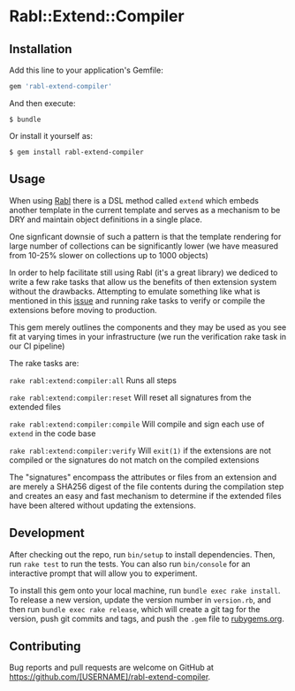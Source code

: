# Rabl::Extend::Compiler
## Installation

Add this line to your application's Gemfile:

```ruby
gem 'rabl-extend-compiler'
```

And then execute:

    $ bundle

Or install it yourself as:

    $ gem install rabl-extend-compiler

## Usage

When using [Rabl](https://github.com/nesquena/rabl) there is a DSL method called `extend` which embeds another template in the current template and serves as a
mechanism to be DRY and maintain object definitions in a single place.

One signficant downsie of such a pattern is that the template rendering for large number of collections can be significantly lower (we have measured from 10-25% slower on collections up to 1000 objects)

In order to help facilitate still using Rabl (it's a great library) we dediced to write a few rake tasks that allow us the benefits of then extension system
without the drawbacks. Attempting to emulate something like what is mentioned in this [issue](https://github.com/nesquena/rabl/issues/500) and running rake tasks to verify or compile the extensions before moving to production.

This gem merely outlines the components and they may be used as you see fit at varying times in your infrastructure (we run the verification rake task in our CI pipeline)

The rake tasks are:

`rake rabl:extend:compiler:all` Runs all steps

`rake rabl:extend:compiler:reset` Will reset all signatures from the extended files

`rake rabl:extend:compiler:compile` Will compile and sign each use of `extend` in the code base

`rake rabl:extend:compiler:verify` Will `exit(1)` if the extensions are not compiled or the signatures do not match on the compiled extensions


The "signatures" encompass the attributes or files from an extension and are merely a SHA256 digest of the file contents during the compilation step and creates an easy and fast mechanism to determine if the extended files have been altered without updating the extensions.

## Development

After checking out the repo, run `bin/setup` to install dependencies. Then, run `rake test` to run the tests. You can also run `bin/console` for an interactive prompt that will allow you to experiment.

To install this gem onto your local machine, run `bundle exec rake install`. To release a new version, update the version number in `version.rb`, and then run `bundle exec rake release`, which will create a git tag for the version, push git commits and tags, and push the `.gem` file to [rubygems.org](https://rubygems.org).

## Contributing

Bug reports and pull requests are welcome on GitHub at https://github.com/[USERNAME]/rabl-extend-compiler.
